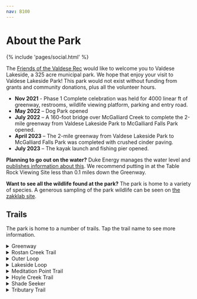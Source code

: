 ```yaml
---
nav: B100
---
```


# About the Park

{% include 'pages/social.html' %}

The [Friends of the Valdese Rec][link-fvr] would like to welcome you to Valdese Lakeside,
a 325 acre municipal park. We hope that enjoy your visit to Valdese Lakeside Park!
This park would not exist without funding from grants and community donations, plus all the volunteer hours.

- **Nov 2021** - Phase 1 Complete celebration was held for 4000 linear ft of greenway, restrooms, wildlife viewing platform, parking and entry road.
- **May 2022** – Dog Park opened
- **July 2022** – A 160-foot bridge over McGalliard Creek to complete the 2-mile greenway from Valdese Lakeside Park to McGalliard Falls Park opened.
- **April 2023** – The 2-mile greenway from Valdese Lakeside Park to McGalliard Falls Park was completed with crushed cinder paving.
- **July 2023** – The kayak launch and fishing pier opened.

**Planning to go out on the water?** Duke Energy manages the water level and [publishes
information about this][link-lakelevels]. We recommend putting in at the Table Rock
Viewing Site less than 0.1 miles down the Greenway.

**Want to see all the wildlife found at the park?** The park is home to a variety of
species. A generous sampling of the park wildlife can be seen on [the zakklab site][link-zakklab].

## Trails

The park is home to a number of trails. Tap the trail name to see more information.

<details>
<summary>Greenway</summary>

- Easy Trail
- 2.0 Miles

The most prominent trail in the park, running adjacent to the lake and its tributary
throughout. Featured sights include:

- 0.1 Miles in: Place to launch kayaks and see water views of Table Rock.
- 0.2 Miles in: 4 Picnic Tables along a hillside with the bottom one having a
  water view.
- 0.5 Miles in: A shallow stepdown into the water called The Fox Den. Across
  the water there are often birds such as the Great Blue Heron.
- 1.3 Miles in: McGalliard Creek Bridge to McGalliard Falls Park.

</details>

<details>
<summary>Rostan Creek Trail</summary>

- Easy Trail
- 0.35 Miles

The creek runs to the left side for the majority of the trail.
A third of the way in, a good photo opportunity can be found
on the left side, with access to the creek and an unusual tree
overhang.
</details>

<details>
<summary>Outer Loop</summary>

- Intermediate
- 2.0 Miles

The beginning and end of the trail can be a little steep.
There are various elevation changes throughout the
trail.

</details>

<details>
<summary>Lakeside Loop</summary>

- Easy-Moderate
- 0.6 Miles

The trail takes you on a loop around the lake higher than the Meditation Point trail.
</details>

<details>
<summary>Meditation Point Trail</summary>

- Very Easy
- 0.1 Miles
- No bikes

4 feet wide, freshly built, and level.
Has great water views and a rock halfway along the trail that you can go down
and sit on and fish or take photos.

No bikes allowed because this is a heavily trafficked trail and collisions could occur.
</details>

<details>
<summary>Hoyle Creek Trail</summary>

- Easy-Intermediate Trail
- 1.3 Miles

This trail spurs off the Outer Loop Trail and runs all the way to Lovelady Road.

Throughout the trail there are many places to see the
creek and a picnic area with a table and chairs.
Halfway through the trail there is a beaver dam but rainfalls
do wash it away frequently. The last part of the trail walks
very close to the creek and there are some ups and downs and turns.
At the very end you reach Lovelady Rd, where you cross the
bridge to get back to Lake Rhodhiss Drive.
</details>

<details>
<summary>Shade Seeker</summary>

- Intermediate Trail
- 0.2 Miles
- Connects from Hoyle Creek back to Outer Loop.

Throughout the trail, you gain/lose 150 feet in elevation making the
climb the most difficult part of the trail.
</details>

<details>
<summary>Tributary Trail</summary>

- Moderate/Strenuous Trail
- 1.1 Miles

A difficult trail starting along Hoyle Creek and going up to Outer Loop.
The width and terrain of the trail varies. There are many shortcuts along the trail as it maximizes distance in its area.
</details>

[link-fvr]: #fvr
[link-lakelevels]: https://lakes.duke-energy.com/index.html#/detail/14/Detail
[link-zakklab]: https://zakklab.valdese.info/vlp/wildlife/
